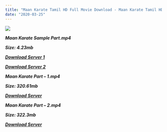 ```yaml
---
title: "Maan Karate Tamil HD Full Movie Download - Maan Karate Tamil HD Movie Download"
date: "2020-03-25"
---
```


![](https://images.moviebuff.com/bdc88bf5-e2d9-4a62-90dc-0e9c240afbad?w=1000)

**_Maan Karate Sample Part.mp4_**

**_Size: 4.23mb_**

**_[Download Server 1](http://dl2.tamilsrcg.xyz/load/2014/Maan{8713b6b5f6e59cdcf244c33a3a7a492372c7347c9d869ddefa7d70dd3612d3d9}20Karate/Maan{8713b6b5f6e59cdcf244c33a3a7a492372c7347c9d869ddefa7d70dd3612d3d9}20Karate{8713b6b5f6e59cdcf244c33a3a7a492372c7347c9d869ddefa7d70dd3612d3d9}20(2014){8713b6b5f6e59cdcf244c33a3a7a492372c7347c9d869ddefa7d70dd3612d3d9}20BRrip{8713b6b5f6e59cdcf244c33a3a7a492372c7347c9d869ddefa7d70dd3612d3d9}20HD{8713b6b5f6e59cdcf244c33a3a7a492372c7347c9d869ddefa7d70dd3612d3d9}20Sample.mp4)_**

**_[Download Server 2](http://dl2.tamilsrcg.xyz/load/2014/Maan{8713b6b5f6e59cdcf244c33a3a7a492372c7347c9d869ddefa7d70dd3612d3d9}20Karate/Maan{8713b6b5f6e59cdcf244c33a3a7a492372c7347c9d869ddefa7d70dd3612d3d9}20Karate{8713b6b5f6e59cdcf244c33a3a7a492372c7347c9d869ddefa7d70dd3612d3d9}20(2014){8713b6b5f6e59cdcf244c33a3a7a492372c7347c9d869ddefa7d70dd3612d3d9}20BRrip{8713b6b5f6e59cdcf244c33a3a7a492372c7347c9d869ddefa7d70dd3612d3d9}20HD{8713b6b5f6e59cdcf244c33a3a7a492372c7347c9d869ddefa7d70dd3612d3d9}20Sample.mp4)_**

**_Maan Karate Part – 1.mp4_**

**_Size: 320.61mb_**

**_[Download Server](http://dl2.tamilsrcg.xyz/load/2014/Maan{8713b6b5f6e59cdcf244c33a3a7a492372c7347c9d869ddefa7d70dd3612d3d9}20Karate/Maan{8713b6b5f6e59cdcf244c33a3a7a492372c7347c9d869ddefa7d70dd3612d3d9}20Karate{8713b6b5f6e59cdcf244c33a3a7a492372c7347c9d869ddefa7d70dd3612d3d9}20(2014){8713b6b5f6e59cdcf244c33a3a7a492372c7347c9d869ddefa7d70dd3612d3d9}20BRrip{8713b6b5f6e59cdcf244c33a3a7a492372c7347c9d869ddefa7d70dd3612d3d9}20HD{8713b6b5f6e59cdcf244c33a3a7a492372c7347c9d869ddefa7d70dd3612d3d9}20Part{8713b6b5f6e59cdcf244c33a3a7a492372c7347c9d869ddefa7d70dd3612d3d9}201.mp4)_** 

**_Maan Karate Part – 2.mp4_**

**_Size: 322.3mb_**

**_[Download Server](http://dl2.tamilsrcg.xyz/load/2014/Maan{8713b6b5f6e59cdcf244c33a3a7a492372c7347c9d869ddefa7d70dd3612d3d9}20Karate/Maan{8713b6b5f6e59cdcf244c33a3a7a492372c7347c9d869ddefa7d70dd3612d3d9}20Karate{8713b6b5f6e59cdcf244c33a3a7a492372c7347c9d869ddefa7d70dd3612d3d9}20(2014){8713b6b5f6e59cdcf244c33a3a7a492372c7347c9d869ddefa7d70dd3612d3d9}20BRrip{8713b6b5f6e59cdcf244c33a3a7a492372c7347c9d869ddefa7d70dd3612d3d9}20HD{8713b6b5f6e59cdcf244c33a3a7a492372c7347c9d869ddefa7d70dd3612d3d9}20Part{8713b6b5f6e59cdcf244c33a3a7a492372c7347c9d869ddefa7d70dd3612d3d9}202.mp4)_**
